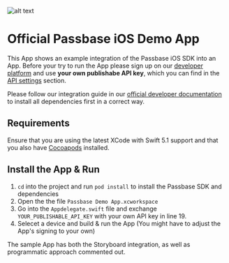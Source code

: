 ![alt text](https://passbase.com/assets/images/meta.jpg "Passbase Header")

# Official Passbase iOS Demo App

This App shows an example integration of the Passbase iOS SDK into an App. Before your try to run the App please sign up on our [developer platform](https://app.passbase.com/signup) and use **your own publishabe API key**, which you can find in the [API settings](https://app.passbase.com/settings/api) section. 

Please follow our integration guide in our [official developer documentation](https://docs.passbase.com/integrations/ios) to install all dependencies first in a correct way. 

## Requirements

Ensure that you are using the latest XCode with Swift 5.1 support and that you also have [Cocoapods](https://cocoapods.org/) installed.

## Install the App & Run

1. `cd` into the project and run `pod install` to install the Passbase SDK and dependencies
2. Open the the file `Passbase Demo App.xcworkspace`
3. Go into the `Appdelegate.swift` file and exchange `YOUR_PUBLISHABLE_API_KEY` with your own API key in line 19.
4. Selecet a device and build & run the App (You might have to adjust the App's signing to your own)

The sample App has both the Storyboard integration, as well as programmatic approach commented out.

